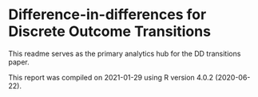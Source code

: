 Difference-in-differences for Discrete Outcome Transitions
================

<style>
p.comment {
background-color: #DBDBDB;
padding: 10px;
border: 1px solid black;
margin-left: 25px;
border-radius: 5px;
font-style: italic;
}
</style>

This readme serves as the primary analytics hub for the DD transitions
paper.

This report was compiled on 2021-01-29 using R version 4.0.2
(2020-06-22).
